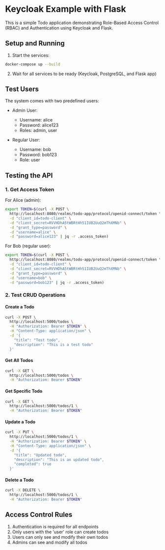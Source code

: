 # Keycloak Example with Flask

This is a simple Todo application demonstrating Role-Based Access Control (RBAC) and Authentication using Keycloak and Flask.


## Setup and Running


1. Start the services:
```bash
docker-compose up --build
```

2. Wait for all services to be ready (Keycloak, PostgreSQL, and Flask app)

## Test Users

The system comes with two predefined users:

- Admin User:
  - Username: alice
  - Password: alice123
  - Roles: admin, user

- Regular User:
  - Username: bob
  - Password: bob123
  - Role: user

## Testing the API

### 1. Get Access Token

For Alice (admin):
```bash
export TOKEN=$(curl -X POST \
  http://localhost:8080/realms/todo-app/protocol/openid-connect/token \
  -d "client_id=todo-client" \
  -d "client_secret=RVVHDhA5tWBRtHh51IUB2UuQ2mThXMNb" \
  -d "grant_type=password" \
  -d "username=alice" \
  -d "password=alice123" | jq -r .access_token)
```

For Bob (regular user):
```bash
export TOKEN=$(curl -X POST \
  http://localhost:8080/realms/todo-app/protocol/openid-connect/token \
  -d "client_id=todo-client" \
  -d "client_secret=RVVHDhA5tWBRtHh51IUB2UuQ2mThXMNb" \
  -d "grant_type=password" \
  -d "username=bob" \
  -d "password=bob123" | jq -r .access_token)
```

### 2. Test CRUD Operations

#### Create a Todo
```bash
curl -X POST \
  http://localhost:5000/todos \
  -H "Authorization: Bearer $TOKEN" \
  -H "Content-Type: application/json" \
  -d '{
    "title": "Test todo",
    "description": "This is a test todo"
  }'
```

#### Get All Todos
```bash
curl -X GET \
  http://localhost:5000/todos \
  -H "Authorization: Bearer $TOKEN"
```

#### Get Specific Todo
```bash
curl -X GET \
  http://localhost:5000/todos/1 \
  -H "Authorization: Bearer $TOKEN"
```

#### Update a Todo
```bash
curl -X PUT \
  http://localhost:5000/todos/1 \
  -H "Authorization: Bearer $TOKEN" \
  -H "Content-Type: application/json" \
  -d '{
    "title": "Updated todo",
    "description": "This is an updated todo",
    "completed": true
  }'
```

#### Delete a Todo
```bash
curl -X DELETE \
  http://localhost:5000/todos/1 \
  -H "Authorization: Bearer $TOKEN"
```

## Access Control Rules

1. Authentication is required for all endpoints
2. Only users with the 'user' role can create todos
3. Users can only see and modify their own todos
4. Admins can see and modify all todos


